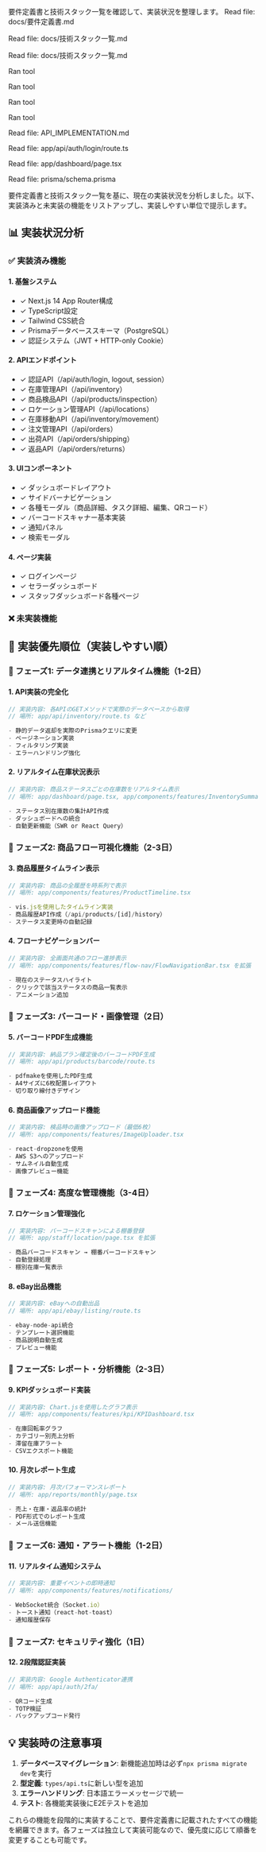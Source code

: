 要件定義書と技術スタック一覧を確認して、実装状況を整理します。
Read file: docs/要件定義書.md

Read file: docs/技術スタック一覧.md

Read file: docs/技術スタック一覧.md

Ran tool

Ran tool

Ran tool

Ran tool

Read file: API_IMPLEMENTATION.md

Read file: app/api/auth/login/route.ts

Read file: app/dashboard/page.tsx

Read file: prisma/schema.prisma

要件定義書と技術スタック一覧を基に、現在の実装状況を分析しました。以下、実装済みと未実装の機能をリストアップし、実装しやすい単位で提示します。

## 📊 実装状況分析

### ✅ 実装済み機能

#### 1. **基盤システム**
- ✓ Next.js 14 App Router構成
- ✓ TypeScript設定
- ✓ Tailwind CSS統合
- ✓ Prismaデータベーススキーマ（PostgreSQL）
- ✓ 認証システム（JWT + HTTP-only Cookie）

#### 2. **APIエンドポイント**
- ✓ 認証API（/api/auth/login, logout, session）
- ✓ 在庫管理API（/api/inventory）
- ✓ 商品検品API（/api/products/inspection）
- ✓ ロケーション管理API（/api/locations）
- ✓ 在庫移動API（/api/inventory/movement）
- ✓ 注文管理API（/api/orders）
- ✓ 出荷API（/api/orders/shipping）
- ✓ 返品API（/api/orders/returns）

#### 3. **UIコンポーネント**
- ✓ ダッシュボードレイアウト
- ✓ サイドバーナビゲーション  
- ✓ 各種モーダル（商品詳細、タスク詳細、編集、QRコード）
- ✓ バーコードスキャナー基本実装
- ✓ 通知パネル
- ✓ 検索モーダル

#### 4. **ページ実装**
- ✓ ログインページ
- ✓ セラーダッシュボード
- ✓ スタッフダッシュボード各種ページ

### ❌ 未実装機能

## 🔧 実装優先順位（実装しやすい順）

### 📌 フェーズ1: データ連携とリアルタイム機能（1-2日）

#### 1. **API実装の完全化**
```typescript
// 実装内容: 各APIのGETメソッドで実際のデータベースから取得
// 場所: app/api/inventory/route.ts など

- 静的データ返却を実際のPrismaクエリに変更
- ページネーション実装
- フィルタリング実装
- エラーハンドリング強化
```

#### 2. **リアルタイム在庫状況表示**
```typescript
// 実装内容: 商品ステータスごとの在庫数をリアルタイム表示
// 場所: app/dashboard/page.tsx, app/components/features/InventorySummary.tsx

- ステータス別在庫数の集計API作成
- ダッシュボードへの統合
- 自動更新機能（SWR or React Query）
```

### 📌 フェーズ2: 商品フロー可視化機能（2-3日）

#### 3. **商品履歴タイムライン表示**
```typescript
// 実装内容: 商品の全履歴を時系列で表示
// 場所: app/components/features/ProductTimeline.tsx

- vis.jsを使用したタイムライン実装
- 商品履歴API作成（/api/products/[id]/history）
- ステータス変更時の自動記録
```

#### 4. **フローナビゲーションバー**
```typescript
// 実装内容: 全画面共通のフロー進捗表示
// 場所: app/components/features/flow-nav/FlowNavigationBar.tsx を拡張

- 現在のステータスハイライト
- クリックで該当ステータスの商品一覧表示
- アニメーション追加
```

### 📌 フェーズ3: バーコード・画像管理（2日）

#### 5. **バーコードPDF生成機能**
```typescript
// 実装内容: 納品プラン確定後のバーコードPDF生成
// 場所: app/api/products/barcode/route.ts

- pdfmakeを使用したPDF生成
- A4サイズに6枚配置レイアウト
- 切り取り線付きデザイン
```

#### 6. **商品画像アップロード機能**
```typescript
// 実装内容: 検品時の画像アップロード（最低6枚）
// 場所: app/components/features/ImageUploader.tsx

- react-dropzoneを使用
- AWS S3へのアップロード
- サムネイル自動生成
- 画像プレビュー機能
```

### 📌 フェーズ4: 高度な管理機能（3-4日）

#### 7. **ロケーション管理強化**
```typescript
// 実装内容: バーコードスキャンによる棚番登録
// 場所: app/staff/location/page.tsx を拡張

- 商品バーコードスキャン → 棚番バーコードスキャン
- 自動登録処理
- 棚別在庫一覧表示
```

#### 8. **eBay出品機能**
```typescript
// 実装内容: eBayへの自動出品
// 場所: app/api/ebay/listing/route.ts

- ebay-node-api統合
- テンプレート選択機能
- 商品説明自動生成
- プレビュー機能
```

### 📌 フェーズ5: レポート・分析機能（2-3日）

#### 9. **KPIダッシュボード実装**
```typescript
// 実装内容: Chart.jsを使用したグラフ表示
// 場所: app/components/features/kpi/KPIDashboard.tsx

- 在庫回転率グラフ
- カテゴリー別売上分析
- 滞留在庫アラート
- CSVエクスポート機能
```

#### 10. **月次レポート生成**
```typescript
// 実装内容: 月次パフォーマンスレポート
// 場所: app/reports/monthly/page.tsx

- 売上・在庫・返品率の統計
- PDF形式でのレポート生成
- メール送信機能
```

### 📌 フェーズ6: 通知・アラート機能（1-2日）

#### 11. **リアルタイム通知システム**
```typescript
// 実装内容: 重要イベントの即時通知
// 場所: app/components/features/notifications/

- WebSocket統合（Socket.io）
- トースト通知（react-hot-toast）
- 通知履歴保存
```

### 📌 フェーズ7: セキュリティ強化（1日）

#### 12. **2段階認証実装**
```typescript
// 実装内容: Google Authenticator連携
// 場所: app/api/auth/2fa/

- QRコード生成
- TOTP検証
- バックアップコード発行
```

## 💡 実装時の注意事項

1. **データベースマイグレーション**: 新機能追加時は必ず`npx prisma migrate dev`を実行
2. **型定義**: `types/api.ts`に新しい型を追加
3. **エラーハンドリング**: 日本語エラーメッセージで統一
4. **テスト**: 各機能実装後にE2Eテストを追加

これらの機能を段階的に実装することで、要件定義書に記載されたすべての機能を網羅できます。各フェーズは独立して実装可能なので、優先度に応じて順番を変更することも可能です。